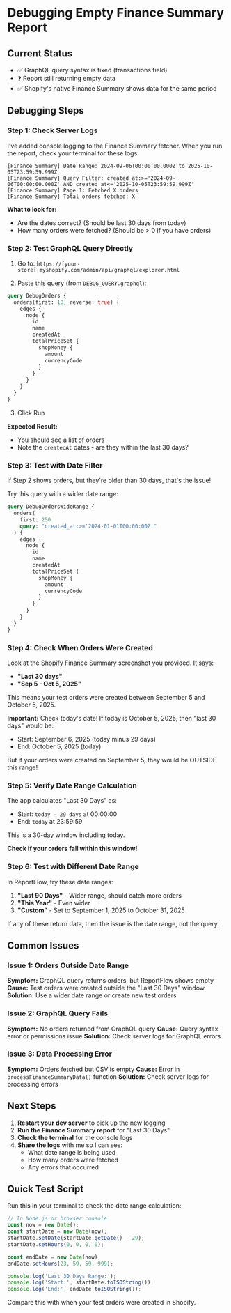 # Debugging Empty Finance Summary Report

## Current Status
- ✅ GraphQL query syntax is fixed (transactions field)
- ❓ Report still returning empty data
- ✅ Shopify's native Finance Summary shows data for the same period

## Debugging Steps

### Step 1: Check Server Logs
I've added console logging to the Finance Summary fetcher. When you run the report, check your terminal for these logs:

```
[Finance Summary] Date Range: 2024-09-06T00:00:00.000Z to 2025-10-05T23:59:59.999Z
[Finance Summary] Query Filter: created_at:>='2024-09-06T00:00:00.000Z' AND created_at<='2025-10-05T23:59:59.999Z'
[Finance Summary] Page 1: Fetched X orders
[Finance Summary] Total orders fetched: X
```

**What to look for:**
- Are the dates correct? (Should be last 30 days from today)
- How many orders were fetched? (Should be > 0 if you have orders)

### Step 2: Test GraphQL Query Directly

1. Go to: `https://[your-store].myshopify.com/admin/api/graphql/explorer.html`

2. Paste this query (from `DEBUG_QUERY.graphql`):

```graphql
query DebugOrders {
  orders(first: 10, reverse: true) {
    edges {
      node {
        id
        name
        createdAt
        totalPriceSet {
          shopMoney {
            amount
            currencyCode
          }
        }
      }
    }
  }
}
```

3. Click Run

**Expected Result:**
- You should see a list of orders
- Note the `createdAt` dates - are they within the last 30 days?

### Step 3: Test with Date Filter

If Step 2 shows orders, but they're older than 30 days, that's the issue!

Try this query with a wider date range:

```graphql
query DebugOrdersWideRange {
  orders(
    first: 250
    query: "created_at:>='2024-01-01T00:00:00Z'"
  ) {
    edges {
      node {
        id
        name
        createdAt
        totalPriceSet {
          shopMoney {
            amount
            currencyCode
          }
        }
      }
    }
  }
}
```

### Step 4: Check When Orders Were Created

Look at the Shopify Finance Summary screenshot you provided. It says:
- **"Last 30 days"**
- **"Sep 5 - Oct 5, 2025"**

This means your test orders were created between September 5 and October 5, 2025.

**Important:** Check today's date! If today is October 5, 2025, then "last 30 days" would be:
- Start: September 6, 2025 (today minus 29 days)
- End: October 5, 2025 (today)

But if your orders were created on September 5, they would be OUTSIDE this range!

### Step 5: Verify Date Range Calculation

The app calculates "Last 30 Days" as:
- Start: `today - 29 days` at 00:00:00
- End: `today` at 23:59:59

This is a 30-day window including today.

**Check if your orders fall within this window!**

### Step 6: Test with Different Date Range

In ReportFlow, try these date ranges:
1. **"Last 90 Days"** - Wider range, should catch more orders
2. **"This Year"** - Even wider
3. **"Custom"** - Set to September 1, 2025 to October 31, 2025

If any of these return data, then the issue is the date range, not the query.

## Common Issues

### Issue 1: Orders Outside Date Range
**Symptom:** GraphQL query returns orders, but ReportFlow shows empty
**Cause:** Test orders were created outside the "Last 30 Days" window
**Solution:** Use a wider date range or create new test orders

### Issue 2: GraphQL Query Fails
**Symptom:** No orders returned from GraphQL query
**Cause:** Query syntax error or permissions issue
**Solution:** Check server logs for GraphQL errors

### Issue 3: Data Processing Error
**Symptom:** Orders fetched but CSV is empty
**Cause:** Error in `processFinanceSummaryData()` function
**Solution:** Check server logs for processing errors

## Next Steps

1. **Restart your dev server** to pick up the new logging
2. **Run the Finance Summary report** for "Last 30 Days"
3. **Check the terminal** for the console logs
4. **Share the logs** with me so I can see:
   - What date range is being used
   - How many orders were fetched
   - Any errors that occurred

## Quick Test Script

Run this in your terminal to check the date range calculation:

```javascript
// In Node.js or browser console
const now = new Date();
const startDate = new Date(now);
startDate.setDate(startDate.getDate() - 29);
startDate.setHours(0, 0, 0, 0);

const endDate = new Date(now);
endDate.setHours(23, 59, 59, 999);

console.log('Last 30 Days Range:');
console.log('Start:', startDate.toISOString());
console.log('End:', endDate.toISOString());
```

Compare this with when your test orders were created in Shopify.


